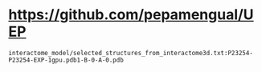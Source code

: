 # https://github.com/pepamengual/UEP

```console
interactome_model/selected_structures_from_interactome3d.txt:P23254-P23254-EXP-1gpu.pdb1-B-0-A-0.pdb

```
